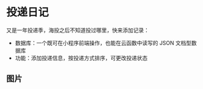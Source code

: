 # 投递日记

又是一年投递季，海投之后不知道投过哪里，快来添加记录：

- 数据库：一个既可在小程序前端操作，也能在云函数中读写的 JSON 文档型数据库
- 功能：添加投递信息，按投递方式排序，可更改投递状态
## 图片
